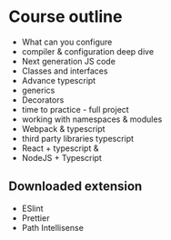 # Course outline
- What can you configure
- compiler & configuration deep dive
- Next generation JS code
- Classes and interfaces
- Advance typescript
- generics
- Decorators
- time to practice - full project
- working with namespaces & modules
- Webpack & typescript
- third party libraries typescript
- React + typescript &
- NodeJS + Typescript

## Downloaded extension
- ESlint
- Prettier
- Path Intellisense
